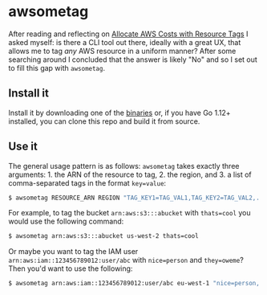 # awsometag

After reading and reflecting on [Allocate AWS Costs with Resource Tags](https://medium.com/@davidevanpaulis/allocate-aws-costs-with-resource-tags-277de240487f) I asked myself: is there a CLI tool out there, ideally with a great UX, that allows me to tag *any* AWS resource in a uniform manner? After some searching around I concluded that the answer is likely "No" and so I set out to fill this gap with `awsometag`.

## Install it
Install it by downloading one of the [binaries](https://github.com/mhausenblas/awsometag/releases) or, if you have Go 1.12+ installed, you can clone this repo and build it from source.

## Use it

The general usage pattern is as follows: `awsometag` takes exactly three arguments: 1. the ARN of the resource to tag, 2. the region, and 3. a list of comma-separated tags in the format `key=value`:

```sh
$ awsometag RESOURCE_ARN REGION "TAG_KEY1=TAG_VAL1,TAG_KEY2=TAG_VAL2,..."
```

For example, to tag the bucket `arn:aws:s3:::abucket` with `thats=cool` you would use the following command:

```sh
$ awsometag arn:aws:s3:::abucket us-west-2 thats=cool
```

Or maybe you want to tag the IAM user `arn:aws:iam::123456789012:user/abc` with `nice=person` and `they=oweme`? Then you'd want to use the following:

```sh
$ awsometag arn:aws:iam::123456789012:user/abc eu-west-1 "nice=person, they=oweme"
```
